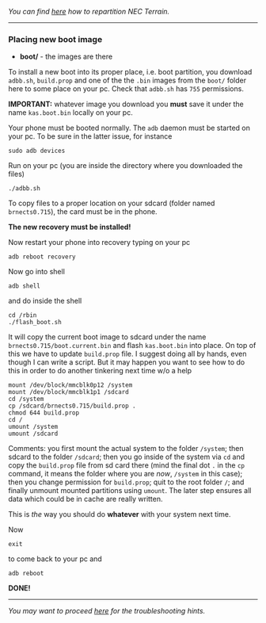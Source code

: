 *You can find [here](repart-howto.md) how to repartition NEC Terrain.*

---

### Placing new boot image

* **boot/** - the images are there

To install a new boot into its proper place, i.e. boot partition, you download `adbb.sh`, `build.prop` and one of the the `.bin` images from the `boot/` folder here to some place on your pc. Check that `adbb.sh` has `755` permissions.

**IMPORTANT:** whatever image you download you **must** save it under the name `kas.boot.bin` locally on your pc.

Your phone must be booted normally. The `adb` daemon must be started on your pc. To be sure in the latter issue, for instance
```
sudo adb devices
```
Run on your pc (you are inside the directory where you downloaded the files)
```
./adbb.sh
```
To copy files to a proper location on your sdcard (folder named `brnects0.715`), the card must be in the phone.

**The new recovery must be installed!**

Now restart your phone into recovery typing on your pc
```
adb reboot recovery
```
Now go into shell
```
adb shell
```
and do inside the shell
```
cd /rbin
./flash_boot.sh
```
It will copy the current boot image to sdcard under the name `brnects0.715/boot.current.bin` and flash `kas.boot.bin` into place. On top of this we have to update `build.prop` file.
I suggest doing all by hands, even though I can write a script. But it may happen you want to see how to do this in order to do another tinkering next time w/o a help
```
mount /dev/block/mmcblk0p12 /system
mount /dev/block/mmcblk1p1 /sdcard
cd /system
cp /sdcard/brnects0.715/build.prop .
chmod 644 build.prop
cd /
umount /system
umount /sdcard
```
Comments: you first mount the actual system to the folder `/system`; then sdcard to the folder `/sdcard`; then you go inside of the system via `cd` and copy the `build.prop` file from sd card there (mind the final dot `.` in the `cp` command, it means the folder where you are *now*, `/system` in this case); then you change permission for `build.prop`; quit to the root folder `/`; and finally unmount mounted partitions using `umount`. The later step ensures all data which could be in cache are really written.

This is *the* way you should do **whatever** with your system next time.

Now
```
exit
```
to come back to your pc and
```
adb reboot
```
**DONE!**

---

*You may want to proceed [here](ts.md) for the troubleshooting hints.*
